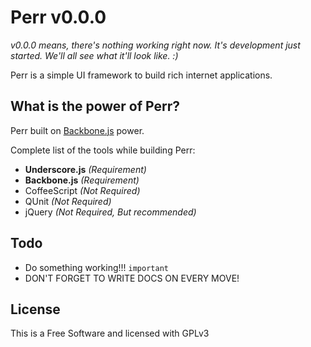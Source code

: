 Perr v0.0.0
===========

*v0.0.0 means, there's nothing working right now. It's development
just started. We'll all see what it'll look like. :)*

Perr is a simple UI framework to build rich internet applications.

## What is the power of Perr?

Perr built on [Backbone.js](http://github.com/documentcloud/backbone)
power.

Complete list of the tools while building Perr:

  - **Underscore.js** *(Requirement)*
  - **Backbone.js** *(Requirement)*
  - CoffeeScript *(Not Required)*
  - QUnit *(Not Required)*
  - jQuery *(Not Required, But recommended)*

## Todo

  - Do something working!!! `important`
  - DON'T FORGET TO WRITE DOCS ON EVERY MOVE!

## License

This is a Free Software and licensed with GPLv3